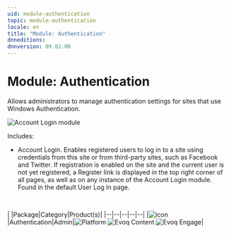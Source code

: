 ```yaml
---
uid: module-authentication
topic: module-authentication
locale: en
title: "Module: Authentication"
dnneditions: 
dnnversion: 09.02.00
---
```


# Module: Authentication

Allows administrators to manage authentication settings for sites that use Windows Authentication.

  

![Account Login module](/images/scr-module-AccountLogin.png)

  

Includes:

*   Account Login. Enables registered users to log in to a site using credentials from this site or from third-party sites, such as Facebook and Twitter. If registration is enabled on the site and the current user is not yet registered, a Register link is displayed in the top right corner of all pages, as well as on any instance of the Account Login module. Found in the default User Log In page.

 

|  |Package|Category|Product(s)|
|--|--|--|--|--|
|![icon](/images/ico-module-authentication.png)|Authentication|Admin|![Platform](/images/ico-dnn-platform.png) ![Evoq Content](/images/ico-evoq-content.png) ![Evoq Engage](/images/ico-evoq-engage.png)|